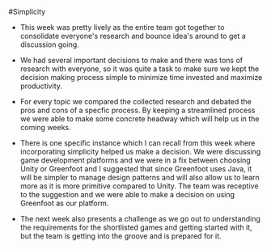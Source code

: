 #Simplicity

* This week was pretty lively as the entire team got together to consolidate everyone's research and bounce idea's 
around to get a discussion going.

* We had several important decisions to make and there was tons of research with everyone, so it was quite a task 
to make sure we kept the decision making process simple to minimize time invested and maximize productivity.

* For every topic we compared the collected research and debated the pros and cons of a specfic process. By keeping 
a streamlined process we were able to make some concrete headway which will help us in the coming weeks.

* There is one specific instance which I can recall from this week where incorporating simplicity helped us make a decision. 
We were discussing game development platforms and we were in a fix between choosing Unity or Greenfoot and I suggested 
that since Greenfoot uses Java, it will be simpler to manage design patterns and will also allow us to learn more as it is more 
primitive compared to Unity. The team was receptive to the suggestion and we were able to make a decision on using Greenfoot 
as our platform.

* The next week also presents a challenge as we go out to understanding the requirements for the shortlisted games and 
getting started with it, but the team is getting into the groove and is prepared for it.